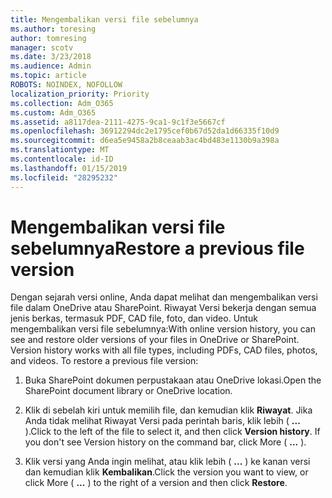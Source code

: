```yaml
---
title: Mengembalikan versi file sebelumnya
ms.author: toresing
author: tomresing
manager: scotv
ms.date: 3/23/2018
ms.audience: Admin
ms.topic: article
ROBOTS: NOINDEX, NOFOLLOW
localization_priority: Priority
ms.collection: Adm_O365
ms.custom: Adm_O365
ms.assetid: a8117dea-2111-4275-9ca1-9c1f3e5667cf
ms.openlocfilehash: 36912294dc2e1795cef0b67d52da1d66335f10d9
ms.sourcegitcommit: d6ea5e9458a2b8ceaab3ac4bd483e1130b9a398a
ms.translationtype: MT
ms.contentlocale: id-ID
ms.lasthandoff: 01/15/2019
ms.locfileid: "28295232"
---
```

# <a name="restore-a-previous-file-version"></a><span data-ttu-id="5859f-102">Mengembalikan versi file sebelumnya</span><span class="sxs-lookup"><span data-stu-id="5859f-102">Restore a previous file version</span></span>

<span data-ttu-id="5859f-p101">Dengan sejarah versi online, Anda dapat melihat dan mengembalikan versi file dalam OneDrive atau SharePoint. Riwayat Versi bekerja dengan semua jenis berkas, termasuk PDF, CAD file, foto, dan video. Untuk mengembalikan versi file sebelumnya:</span><span class="sxs-lookup"><span data-stu-id="5859f-p101">With online version history, you can see and restore older versions of your files in OneDrive or SharePoint. Version history works with all file types, including PDFs, CAD files, photos, and videos. To restore a previous file version:</span></span>
  
1. <span data-ttu-id="5859f-106">Buka SharePoint dokumen perpustakaan atau OneDrive lokasi.</span><span class="sxs-lookup"><span data-stu-id="5859f-106">Open the SharePoint document library or OneDrive location.</span></span>
    
2. <span data-ttu-id="5859f-p102">Klik di sebelah kiri untuk memilih file, dan kemudian klik **Riwayat**. Jika Anda tidak melihat Riwayat Versi pada perintah baris, klik lebih ( **...** ).</span><span class="sxs-lookup"><span data-stu-id="5859f-p102">Click to the left of the file to select it, and then click **Version history**. If you don't see Version history on the command bar, click More ( **...** ).</span></span> 
    
3. <span data-ttu-id="5859f-109">Klik versi yang Anda ingin melihat, atau klik lebih ( **...** ) ke kanan versi dan kemudian klik **Kembalikan**.</span><span class="sxs-lookup"><span data-stu-id="5859f-109">Click the version you want to view, or click More ( **...** ) to the right of a version and then click **Restore**.</span></span>
    

